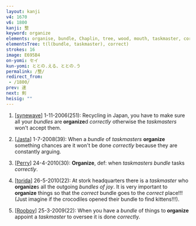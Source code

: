 ```yaml
---
layout: kanji
v4: 1670
v6: 1800
kanji: 整
keyword: organize
elements: organise, bundle, Chaplin, tree, wood, mouth, taskmaster, correct, one, ceiling, stop, footprint
elementsTree: t(l(bundle, taskmaster), correct)
strokes: 16
image: E695B4
on-yomi: セイ
kun-yomi: ととの.える、ととの.う
permalink: /整/
redirect_from:
 - /1800/
prev: 速
next: 剣
heisig: ""
---
```


1) [<a href="http://kanji.koohii.com/profile/synewave">synewave</a>] 1-11-2006(251): Recycling in Japan, you have to make sure all your <em>bundles</em> are<strong> organize</strong>d <em>correctly</em> otherwise the <em>taskmasters</em> won&#039;t accept them.

2) [<a href="http://kanji.koohii.com/profile/Jasta">Jasta</a>] 1-7-2008(39): When a <em>bundle</em> of <em>taskmasters</em> <strong>organize</strong> something chances are it won&#039;t be done <em>correctly</em> because they are constantly arguing.

3) [<a href="http://kanji.koohii.com/profile/Perry">Perry</a>] 24-4-2010(30): <strong>Organize</strong>, def: when <em>taskmasters bundle</em> tasks <em>correctly</em>.

4) [<a href="http://kanji.koohii.com/profile/torida">torida</a>] 26-5-2010(22): At stork headquarters there is a<em> taskmaster</em> who<strong> organize</strong>s all the outgoing <em>bundles of joy</em>. It is very important to<strong> organize</strong> things so that the <em>correct</em> bundle goes to the <em>correct</em> place!!! (Just imagine if the crocodiles opened their bundle to find kittens!!!).

5) [<a href="http://kanji.koohii.com/profile/Rooboy">Rooboy</a>] 25-3-2009(22): When you have a <em>bundle</em> of things to<strong> organize</strong> appoint a <em>taskmaster</em> to oversee it is done <em>correct</em>ly.

